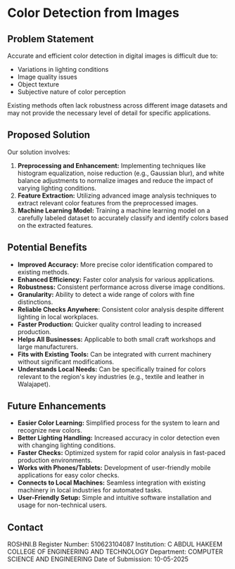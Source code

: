 # Color Detection from Images

## Problem Statement

Accurate and efficient color detection in digital images is difficult due to:

* Variations in lighting conditions
* Image quality issues
* Object texture
* Subjective nature of color perception

Existing methods often lack robustness across different image datasets and may not provide the necessary level of detail for specific applications.

## Proposed Solution

Our solution involves:

1.  **Preprocessing and Enhancement:** Implementing techniques like histogram equalization, noise reduction (e.g., Gaussian blur), and white balance adjustments to normalize images and reduce the impact of varying lighting conditions.
2.  **Feature Extraction:** Utilizing advanced image analysis techniques to extract relevant color features from the preprocessed images.
3.  **Machine Learning Model:** Training a machine learning model on a carefully labeled dataset to accurately classify and identify colors based on the extracted features.

## Potential Benefits

* **Improved Accuracy:** More precise color identification compared to existing methods.
* **Enhanced Efficiency:** Faster color analysis for various applications.
* **Robustness:** Consistent performance across diverse image conditions.
* **Granularity:** Ability to detect a wide range of colors with fine distinctions.
* **Reliable Checks Anywhere:** Consistent color analysis despite different lighting in local workplaces.
* **Faster Production:** Quicker quality control leading to increased production.
* **Helps All Businesses:** Applicable to both small craft workshops and large manufacturers.
* **Fits with Existing Tools:** Can be integrated with current machinery without significant modifications.
* **Understands Local Needs:** Can be specifically trained for colors relevant to the region's key industries (e.g., textile and leather in Walajapet).

## Future Enhancements

* **Easier Color Learning:** Simplified process for the system to learn and recognize new colors.
* **Better Lighting Handling:** Increased accuracy in color detection even with changing lighting conditions.
* **Faster Checks:** Optimized system for rapid color analysis in fast-paced production environments.
* **Works with Phones/Tablets:** Development of user-friendly mobile applications for easy color checks.
* **Connects to Local Machines:** Seamless integration with existing machinery in local industries for automated tasks.
* **User-Friendly Setup:** Simple and intuitive software installation and usage for non-technical users.

## Contact

ROSHNI.B
Register Number: 510623104087
Institution: C ABDUL HAKEEM COLLEGE OF ENGINEERING AND TECHNOLOGY
Department: COMPUTER SCIENCE AND ENGINEERING
Date of Submission: 10-05-2025
